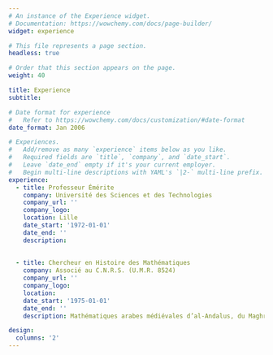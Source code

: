 ```yaml
---
# An instance of the Experience widget.
# Documentation: https://wowchemy.com/docs/page-builder/
widget: experience

# This file represents a page section.
headless: true

# Order that this section appears on the page.
weight: 40

title: Experience
subtitle:

# Date format for experience
#   Refer to https://wowchemy.com/docs/customization/#date-format
date_format: Jan 2006

# Experiences.
#   Add/remove as many `experience` items below as you like.
#   Required fields are `title`, `company`, and `date_start`.
#   Leave `date_end` empty if it's your current employer.
#   Begin multi-line descriptions with YAML's `|2-` multi-line prefix.
experience:
  - title: Professeur Émérite
    company: Université des Sciences et des Technologies
    company_url: ''
    company_logo: 
    location: Lille
    date_start: '1972-01-01'
    date_end: ''
    description: 
   
        
  - title: Chercheur en Histoire des Mathématiques
    company: Associé au C.N.R.S. (U.M.R. 8524)
    company_url: ''
    company_logo: 
    location: 
    date_start: '1975-01-01'
    date_end: ''
    description: Mathématiques arabes médiévales d’al-Andalus, du Maghreb et de l’Afrique subsaharienne.

design:
  columns: '2'
---
```

